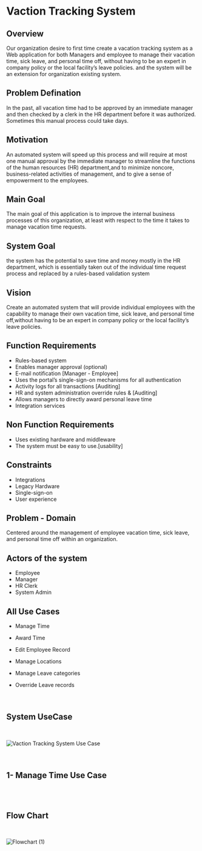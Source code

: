 
# Vaction Tracking System




## Overview
Our organization desire to first time create a vacation tracking system as a Web application for both Managers and employee to manage their vacation time, sick leave, and personal time off, without having to be an expert in company policy or the local facility’s leave policies. and the system will be an extension for organization existing system.

## Problem Defination

In the past, all vacation time had to be approved by an immediate manager and then checked by a clerk in the HR department before it was authorized. Sometimes this manual process could take  days.

## Motivation

An automated system will speed up this process and will require at most one manual approval by the immediate manager to streamline the functions of the human resources (HR) department,and to minimize noncore, business-related activities of management, and to give a sense of empowerment to the employees.
## Main Goal
The main goal of this application is to improve the internal business processes of this organization, at least with respect to the time it takes to manage vacation time requests.

## System Goal
the system has the potential to save time and money mostly in the HR department, which is essentially taken out of the individual time request process and replaced by a rules-based validation system
## Vision

Create an automated system that will provide individual employees with the capability to manage their own vacation time, sick leave, and personal time off,without having to be an expert in company policy or the local facility’s leave policies.


## Function Requirements

* Rules-based system
* Enables manager approval (optional)
* E-mail notification [Manager - Employee]
* Uses the portal’s single-sign-on mechanisms for all authentication
* Activity logs for all transactions [Auditing]
* HR and system administration override rules  & [Auditing]
* Allows managers to directly  award personal leave time 
* Integration services 
## Non Function Requirements

* Uses existing hardware and middleware
* The system must be easy to use.[usability]

## Constraints

* Integrations
* Legacy Hardware 
* Single-sign-on
* User experience
## Problem - Domain
Centered around the management of employee vacation time, 
sick leave, and personal time off within an organization.



## Actors of the system
* Employee
* Manager
* HR Clerk
* System Admin

## All Use Cases

* Manage Time 

* Award Time

* Edit Employee Record

* Manage Locations

* Manage Leave categories

* Override Leave records
<br /><br /><br />
## System UseCase 
<br />

![Vaction Tracking System Use Case](https://github.com/tantawy2025/Vacation-Tracking-System/assets/35627054/56b5c76e-32fb-40b9-bb29-7768e22d6ff1)
<br /><br /><br />
## 1- Manage Time Use Case
<br /><br />
## Flow Chart
<br />

![Flowchart (1)](https://github.com/tantawy2025/Vacation-Tracking-System/assets/35627054/b6a2cdc4-d114-4800-b629-6f4c0c58249f)






